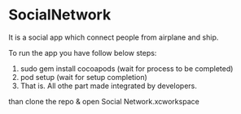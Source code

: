 SocialNetwork
=============

It is a social app which connect people from airplane and ship.

To run the app you have follow below steps:
1. sudo gem install cocoapods (wait for process to be completed)
2. pod setup (wait for setup completion)
3. That is. All othe part made integrated by developers.

than clone the repo & open Social Network.xcworkspace
